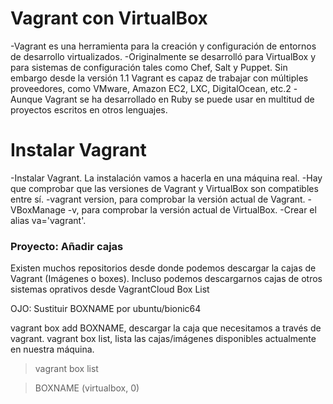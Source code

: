 # Vagrant con VirtualBox

-Vagrant es una herramienta para la creación y configuración de entornos de desarrollo virtualizados.
-Originalmente se desarrolló para VirtualBox y para sistemas de configuración tales como Chef, Salt y Puppet. Sin embargo desde la versión 1.1 Vagrant es capaz de trabajar con múltiples proveedores, como VMware, Amazon EC2, LXC, DigitalOcean, etc.2
-Aunque Vagrant se ha desarrollado en Ruby se puede usar en multitud de proyectos escritos en otros lenguajes.

# Instalar Vagrant

-Instalar Vagrant. La instalación vamos a hacerla en una máquina real.
-Hay que comprobar que las versiones de Vagrant y VirtualBox son compatibles entre sí.
-vagrant version, para comprobar la versión actual de Vagrant.
-VBoxManage -v, para comprobar la versión actual de VirtualBox.
-Crear el alias va='vagrant'.

### Proyecto: Añadir cajas

Existen muchos repositorios desde donde podemos descargar la cajas de Vagrant (Imágenes o boxes). Incluso podemos descargarnos cajas de otros sistemas oprativos desde VagrantCloud Box List

OJO: Sustituir BOXNAME por ubuntu/bionic64

vagrant box add BOXNAME, descargar la caja que necesitamos a través de vagrant.
vagrant box list, lista las cajas/imágenes disponibles actualmente en nuestra máquina.

> vagrant box list

> BOXNAME (virtualbox, 0)
